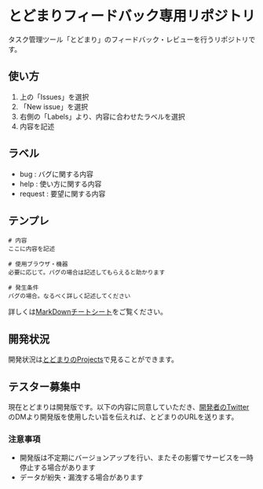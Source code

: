 # とどまりフィードバック専用リポジトリ
タスク管理ツール「とどまり」のフィードバック・レビューを行うリポジトリです。

## 使い方
1. 上の「Issues」を選択
2. 「New issue」を選択
3. 右側の「Labels」より、内容に合わせたラベルを選択
4. 内容を記述

## ラベル
- bug : バグに関する内容
- help : 使い方に関する内容
- request : 要望に関する内容

## テンプレ

```
# 内容
ここに内容を記述

# 使用ブラウザ・機器
必要に応じて。バグの場合は記述してもらえると助かります

# 発生条件
バグの場合。なるべく詳しく記述してください
```

詳しくは<a href="https://gist.github.com/mignonstyle/083c9e1651d7734f84c99b8cf49d57fa">MarkDownチートシート</a>をご覧ください。

## 開発状況
開発状況は<a href="https://github.com/users/poyuaki/projects/3">とどまりのProjects</a>で見ることができます。

## テスター募集中
現在とどまりは開発版です。以下の内容に同意していただき、<a href="https://twitter.com/m0k1m0k1">開発者のTwitter</a>のDMより開発版を使用したい旨を伝えれば、とどまりのURLを送ります。
### 注意事項
- 開発版は不定期にバージョンアップを行い、またその影響でサービスを一時停止する場合があります
- データが紛失・漏洩する場合があります
